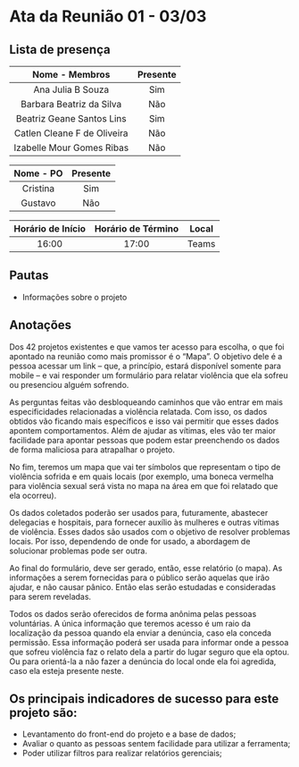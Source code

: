 # **Ata da Reunião 01 - 03/03**

## **Lista de presença**

| Nome - Membros | Presente |
|:----:|:--------:|
| Ana Julia B Souza | Sim |
| Barbara Beatriz da Silva | Não |
| Beatriz Geane Santos Lins | Sim |
| Catlen Cleane F de Oliveira | Não |
| Izabelle Mour Gomes Ribas| Não |

| Nome - PO | Presente |
|:----:|:--------:|
| Cristina | Sim |
| Gustavo | Não |

| Horário de Início | Horário de Término | Local |
|:-----------------:|:------------------:|:-----:|
| 16:00 | 17:00 | Teams |

## **Pautas**

* Informações sobre o projeto

## **Anotações**

Dos 42 projetos existentes e que vamos ter acesso para escolha, o que foi apontado na reunião como mais promissor é o “Mapa”. O objetivo dele é a pessoa acessar um link – que, a princípio, estará disponível somente para mobile – e vai responder um formulário para relatar violência que ela sofreu ou presenciou alguém sofrendo.

As perguntas feitas vão desbloqueando caminhos que vão entrar em mais especificidades relacionadas a violência relatada. Com isso, os dados obtidos vão ficando mais específicos e isso vai permitir que esses dados apontem comportamentos. Além de ajudar as vítimas, eles vão ter maior facilidade para apontar pessoas que podem estar preenchendo os dados de forma maliciosa para atrapalhar o projeto. 

No fim, teremos um mapa que vai ter símbolos que representam o tipo de violência sofrida e em quais locais (por exemplo, uma boneca vermelha para violência sexual será vista no mapa na área em que foi relatado que ela ocorreu). 

Os dados coletados poderão ser usados para, futuramente, abastecer delegacias e hospitais, para fornecer auxílio às mulheres e outras vítimas de violência. Esses dados são usados com o objetivo de resolver problemas locais. Por isso, dependendo de onde for usado, a abordagem de solucionar problemas pode ser outra.

Ao final do formulário, deve ser gerado, então, esse relatório (o mapa). As informações a serem fornecidas para o público serão aquelas que irão ajudar, e não causar pânico. Então elas serão estudadas e consideradas para serem reveladas.

Todos os dados serão oferecidos de forma anônima pelas pessoas voluntárias. A única informação que teremos acesso é um raio da localização da pessoa quando ela enviar a denúncia, caso ela conceda permissão. Essa informação poderá ser usada para informar onde a pessoa que sofreu violência faz o relato dela a partir do lugar seguro que ela optou. Ou para orientá-la a não fazer a denúncia do local onde ela foi agredida, caso ela esteja presente neste.

## **Os principais indicadores de sucesso para este projeto são:**
- Levantamento do front-end do projeto e a base de dados; 
- Avaliar o quanto as pessoas sentem facilidade para utilizar a ferramenta;
- Poder utilizar filtros para realizar relatórios gerenciais;